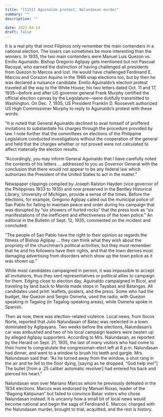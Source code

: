 ```yaml
---
title: "[1151] Aguinaldo protest, Nalundasan murder"
summary: ""
description: ""

date: 2023-04-14
draft: false
---
```


It is a real pity that most Filipinos only remember the main contenders in a national election. The losers can sometimes be more interesting than the winners. In 1935, the two main contenders were Manuel Luis Quezon vs. Emilio Aguinaldo. Bishop Gregorio Aglipay gets mentioned but not Pascual Racuyal, who earned the distinction of having challenged all presidents from Quezon to Marcos and lost. He would have challenged Ferdinand E. Marcos and Corazon Aquino in the 1986 snap elections too, but by then he was declared a nuisance candidate. Emilio Aguinaldo’s election protest traveled all the way to the White House; his two letters dated Oct. 11 and 17, 1935—before and after US governor general Frank Murphy certified the official election canvas by the Legislature—were dutifully transmitted to Washington. On Dec. 7, 1935, US President Franklin D. Roosevelt authorized US High Commissioner Murphy to reply to Aguinaldo’s protest with these words:

“It is noted that General Aguinaldo declined to avail himself of proffered invitations to substantiate his charges through the procedure provided by law. I note further that the committees on elections of the Philippine Legislature conducted investigations without the cooperation of the general and held that the charges whether or not proved were not calculated to affect materially the election results.

“Accordingly, you may inform General Aguinaldo that I have carefully noted the contents of his letters … addressed to you as Governor General with the conclusion that there would not appear to be any federal law which authorizes the President of the United States to act in the matter.”

Newspaper clippings compiled by Joseph Ralston Hayden (vice governor of the Philippines 1933 to 1935) and now preserved in the Bentley Historical Library, University of Michigan, provide a sense of the times. Before the elections, for example, Gregorio Aglipay called out the municipal police of San Pablo for failing to maintain peace and order during his campaign that was disrupted by “six showers of hurled rocks” that the press took as “six manifestations of the inefficient and effectiveness of the town police.” An editorial in the Bulletin of Sept. 12, 1935, commented on the incident and concluded:

“The people of San Pablo have the right to their opinion as regards the fitness of Bishop Aglipay … they can think what they wish about the propriety of the churchman’s political activities, but they must remember that he and his followers have their rights, and that the town derives most damaging advertising from disorders which show up the town police as it was shown up.”

While most candidates campaigned in person, it was impossible to accept all invitations, thus they sent representatives or political allies to campaign for them. Edging close to election day, Aguinaldo campaigned in Bicol, and traveling by land back to Manila made stops in Tayabas and Batangas. All candidates used print: leaflets, posters, and the press. Some who had the budget, like Quezon and Sergio Osmeña, used the radio, with Quezon speaking in Tagalog (in Tagalog-speaking areas), while Osmeña spoke in Spanish.

Then as now, there was election-related violence. Local news, from Ilocos Norte, reported that Julio Nalundasan of Batac was reelected in a town dominated by Aglipayans. Two weeks before the elections, Nalundasan’s car was ambushed and two of his local campaign leaders were beaten up by alleged Aglipay supporters. According to Mrs. Nalundasan, as reported by the Herald on Sept. 21, 1935, the last of many visitors who had come to their home to congratulate the congressman-elect left at 8 p.m. Nalundasan had dinner, and went to a window to brush his teeth and gargle. Mrs. Nalundasan said that: “As he turned away from the window, a shot rang in the air and he fell to the floor dying, [saying as he dropped, “God help me!”] The bullet [from a .25 caliber automatic revolver] had entered his back and pierced his heart.”

Nalundasan won over Mariano Marcos whom he previously defeated in the 1934 elections. Marcos was endorsed by Manuel Roxas, leader of the “Bagong Katipunan” but failed to convince Batac voters who chose Nalundasan instead. It is uncanny how a small bit of local news would become national and begin the saga of Ferdinand E. Marcos: charged with the Nalundasan murder, brought to trial, acquitted, and the rest is history.
